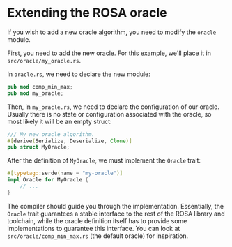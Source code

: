 # Extending the ROSA oracle
If you wish to add a new oracle algorithm, you need to modify the `oracle` module.

First, you need to add the new oracle. For this example, we'll place it in
`src/oracle/my_oracle.rs`.

In `oracle.rs`, we need to declare the new module:
```rust
pub mod comp_min_max;
pub mod my_oracle;
```

Then, in `my_oracle.rs`, we need to declare the configuration of our oracle. Usually there is no
state or configuration associated with the oracle, so most likely it will be an empty struct:
```rust
/// My new oracle algorithm.
#[derive(Serialize, Deserialize, Clone)]
pub struct MyOracle;
```

After the definition of `MyOracle`, we must implement the `Oracle` trait:
```rust
#[typetag::serde(name = "my-oracle")]
impl Oracle for MyOracle {
    // ...
}
```
The compiler should guide you through the implementation. Essentially, the `Oracle` trait
guarantees a stable interface to the rest of the ROSA library and toolchain, while the oracle
definition itself has to provide some implementations to guarantee this interface. You can look at
`src/oracle/comp_min_max.rs` (the default oracle) for inspiration.
